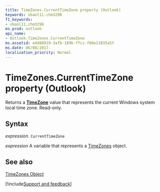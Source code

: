 ```yaml
---
title: TimeZones.CurrentTimeZone property (Outlook)
keywords: vbaol11.chm3298
f1_keywords:
- vbaol11.chm3298
ms.prod: outlook
api_name:
- Outlook.TimeZones.CurrentTimeZone
ms.assetid: edd88919-3afb-1896-ffcc-f0de21035a5f
ms.date: 06/08/2017
localization_priority: Normal
---
```



# TimeZones.CurrentTimeZone property (Outlook)

Returns a  **[TimeZone](Outlook.TimeZone.md)** value that represents the current Windows system local time zone. Read-only.


## Syntax

_expression_. `CurrentTimeZone`

_expression_ A variable that represents a [TimeZones](Outlook.TimeZones.md) object.


## See also


[TimeZones Object](Outlook.TimeZones.md)

[!include[Support and feedback](~/includes/feedback-boilerplate.md)]